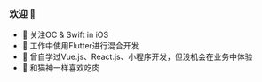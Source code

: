 ### 欢迎 👋

- :orange_book: 关注OC & Swift in iOS
- :hammer: 工作中使用Flutter进行混合开发
- :ram: 曾自学过Vue.js、React.js、小程序开发，但没机会在业务中体验
- :meat_on_bone: 和猫神一样喜欢吃肉
